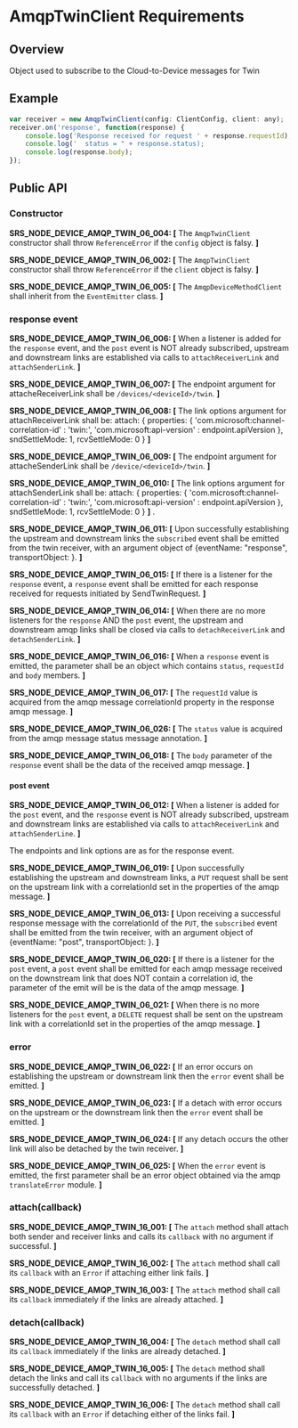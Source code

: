 # AmqpTwinClient Requirements

## Overview
Object used to subscribe to the Cloud-to-Device messages for Twin

## Example
```javascript
var receiver = new AmqpTwinClient(config: ClientConfig, client: any);
receiver.on('response', function(response) {
    console.log('Response received for request ' + response.requestId);
    console.log('  status = " + response.status);
    console.log(response.body);
});
```

## Public API

### Constructor

**SRS_NODE_DEVICE_AMQP_TWIN_06_004: [** The `AmqpTwinClient` constructor shall throw `ReferenceError` if the `config` object is falsy. **]**

**SRS_NODE_DEVICE_AMQP_TWIN_06_002: [** The `AmqpTwinClient` constructor shall throw `ReferenceError` if the `client` object is falsy. **]**

**SRS_NODE_DEVICE_AMQP_TWIN_06_005: [** The `AmqpDeviceMethodClient` shall inherit from the `EventEmitter` class. **]**

### response event

**SRS_NODE_DEVICE_AMQP_TWIN_06_006: [** When a listener is added for the `response` event, and the `post` event is NOT already subscribed, upstream and downstream links are established via calls to `attachReceiverLink` and `attachSenderLink`. **]**

**SRS_NODE_DEVICE_AMQP_TWIN_06_007: [** The endpoint argument for attacheReceiverLink shall be `/devices/<deviceId>/twin`. **]**

**SRS_NODE_DEVICE_AMQP_TWIN_06_008: [** The link options argument for attachReceiverLink shall be:
 attach: {
        properties: {
          'com.microsoft:channel-correlation-id' : 'twin:<correlationId>',
          'com.microsoft:api-version' : endpoint.apiVersion
        },
        sndSettleMode: 1,
        rcvSettleMode: 0
      } **]**


**SRS_NODE_DEVICE_AMQP_TWIN_06_009: [** The endpoint argument for attacheSenderLink shall be `/device/<deviceId>/twin`. **]**

**SRS_NODE_DEVICE_AMQP_TWIN_06_010: [** The link options argument for attachSenderLink shall be:
 attach: {
        properties: {
          'com.microsoft:channel-correlation-id' : 'twin:<correlationId>',
          'com.microsoft:api-version' : endpoint.apiVersion
        },
        sndSettleMode: 1,
        rcvSettleMode: 0
      } **]**
.

**SRS_NODE_DEVICE_AMQP_TWIN_06_011: [** Upon successfully establishing the upstream and downstream links the `subscribed` event shall be emitted from the twin receiver, with an argument object of {eventName: "response", transportObject: <object>}. **]**

**SRS_NODE_DEVICE_AMQP_TWIN_06_015: [** If there is a listener for the `response` event, a `response` event shall be emitted for each response received for requests initiated by SendTwinRequest. **]**

**SRS_NODE_DEVICE_AMQP_TWIN_06_014: [** When there are no more listeners for the `response` AND the `post` event, the upstream and downstream amqp links shall be closed via calls to `detachReceiverLink` and `detachSenderLink`. **]**

**SRS_NODE_DEVICE_AMQP_TWIN_06_016: [** When a `response` event is emitted, the parameter shall be an object which contains `status`, `requestId` and `body` members. **]**

**SRS_NODE_DEVICE_AMQP_TWIN_06_017: [** The `requestId` value is acquired from the amqp message correlationId property in the response amqp message. **]**

**SRS_NODE_DEVICE_AMQP_TWIN_06_026: [** The `status` value is acquired from the amqp message status message annotation. **]**

**SRS_NODE_DEVICE_AMQP_TWIN_06_018: [** The `body` parameter of the `response` event shall be the data of the received amqp message. **]**

#### post event

**SRS_NODE_DEVICE_AMQP_TWIN_06_012: [** When a listener is added for the `post` event, and the `response` event is NOT already subscribed, upstream and downstream links are established via calls to `attachReceiverLink` and `attachSenderLine`. **]**

The endpoints and link options are as for the response event.

**SRS_NODE_DEVICE_AMQP_TWIN_06_019: [** Upon successfully establishing the upstream and downstream links, a `PUT` request shall be sent on the upstream link with a correlationId set in the properties of the amqp message. **]**

**SRS_NODE_DEVICE_AMQP_TWIN_06_013: [** Upon receiving a successful response message with the correlationId of the `PUT`, the `subscribed` event shall be emitted from the twin receiver, with an argument object of {eventName: "post", transportObject: <object>}. **]**

**SRS_NODE_DEVICE_AMQP_TWIN_06_020: [** If there is a listener for the `post` event, a `post` event shall be emitted for each amqp message received on the downstream link that does NOT contain a correlation id, the parameter of the emit will be is the data of the amqp message. **]**

**SRS_NODE_DEVICE_AMQP_TWIN_06_021: [** When there is no more listeners for the `post` event, a `DELETE` request shall be sent on the upstream link with a correlationId set in the properties of the amqp message. **]**

### error

**SRS_NODE_DEVICE_AMQP_TWIN_06_022: [** If an error occurs on establishing the upstream or downstream link then the `error` event shall be emitted. **]**

**SRS_NODE_DEVICE_AMQP_TWIN_06_023: [** If a detach with error occurs on the upstream or the downstream link then the `error` event shall be emitted. **]**

**SRS_NODE_DEVICE_AMQP_TWIN_06_024: [** If any detach occurs the other link will also be detached by the twin receiver. **]**

**SRS_NODE_DEVICE_AMQP_TWIN_06_025: [** When the `error` event is emitted, the first parameter shall be an error object obtained via the amqp `translateError` module. **]**

### attach(callback)

**SRS_NODE_DEVICE_AMQP_TWIN_16_001: [** The `attach` method shall attach both sender and receiver links and calls its `callback` with no argument if successful. **]**

**SRS_NODE_DEVICE_AMQP_TWIN_16_002: [** The `attach` method shall call its `callback` with an `Error` if attaching either link fails. **]**

**SRS_NODE_DEVICE_AMQP_TWIN_16_003: [** The `attach` method shall call its `callback` immediately if the links are already attached. **]**

### detach(callback)

**SRS_NODE_DEVICE_AMQP_TWIN_16_004: [** The `detach` method shall call its `callback` immediately if the links are already detached. **]**

**SRS_NODE_DEVICE_AMQP_TWIN_16_005: [** The `detach` method shall detach the links and call its `callback` with no arguments if the links are successfully detached. **]**

**SRS_NODE_DEVICE_AMQP_TWIN_16_006: [** The `detach` method shall call its `callback` with an `Error` if detaching either of the links fail. **]**
